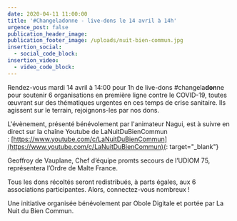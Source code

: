 ```yaml
---
date: 2020-04-11 11:00:00
title: '#Changeladonne - live-dons le 14 avril à 14h'
urgence_post: false
publication_header_image:
publication_footer_image: /uploads/nuit-bien-commun.jpg
insertion_social:
  - social_code_block:
insertion_video:
  - video_code_block:
---
```


Rendez-vous mardi 14 avril &agrave; 14:00 pour 1h de live-dons \#changela**don**ne pour soutenir 6 organisations en premi&egrave;re ligne contre le COVID-19, toutes œuvrant sur des th&eacute;matiques urgentes en ces temps de crise sanitaire. Ils agissent sur le terrain, rejoignons-les par nos dons.

L'&eacute;v&egrave;nement, pr&eacute;sent&eacute; b&eacute;n&eacute;volement par l'animateur Nagui, est &agrave; suivre en direct sur la cha&icirc;ne Youtube de LaNuitDuBienCommun :&nbsp;[https://www.youtube.com/c/LaNuitDuBienCommun](https://www.youtube.com/c/LaNuitDuBienCommun){: target="_blank"}

Geoffroy de Vauplane, Chef d’&eacute;quipe promts secours de l’UDIOM 75, repr&eacute;sentera l’Ordre de Malte France.

Tous les dons r&eacute;colt&eacute;s seront redistribu&eacute;s, &agrave; parts &eacute;gales, aux 6 associations participantes. Alors, connectez-vous nombreux \!

Une initiative organis&eacute;e b&eacute;n&eacute;volement par Obole Digitale et port&eacute;e par La Nuit du Bien Commun.
